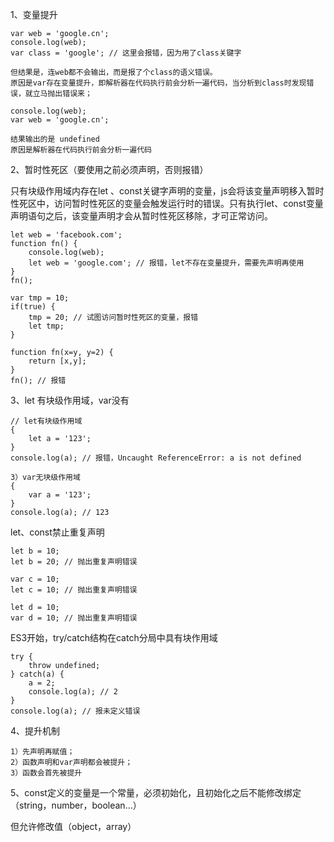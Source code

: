 1、变量提升

```
var web = 'google.cn';
console.log(web);
var class = 'google'; // 这里会报错，因为用了class关键字

但结果是，连web都不会输出，而是报了个class的语义错误。
原因是var存在变量提升，即解析器在代码执行前会分析一遍代码，当分析到class时发现错误，就立马抛出错误来；
```

```
console.log(web);
var web = 'google.cn';

结果输出的是 undefined
原因是解析器在代码执行前会分析一遍代码
```

2、暂时性死区（要使用之前必须声明，否则报错）

只有块级作用域内存在let 、const关键字声明的变量，js会将该变量声明移入暂时性死区中，访问暂时性死区的变量会触发运行时的错误。只有执行let、const变量声明语句之后，该变量声明才会从暂时性死区移除，才可正常访问。

```
let web = 'facebook.com';
function fn() {
	console.log(web);
	let web = 'google.com'; // 报错，let不存在变量提升，需要先声明再使用
}
fn();
```

```
var tmp = 10;
if(true) {
	tmp = 20; // 试图访问暂时性死区的变量，报错
	let tmp;
}

function fn(x=y, y=2) {
	return [x,y];
}
fn(); // 报错
```

3、let 有块级作用域，var没有

```
// let有块级作用域
{
	let a = '123'; 
}
console.log(a); // 报错，Uncaught ReferenceError: a is not defined
```

```
3）var无块级作用域
{
	var a = '123';
}
console.log(a); // 123
```

let、const禁止重复声明

```
let b = 10;
let b = 20; // 抛出重复声明错误

var c = 10;
let c = 10; // 抛出重复声明错误

let d = 10;
var d = 10; // 抛出重复声明错误
```

ES3开始，try/catch结构在catch分局中具有块作用域

```
try {
    throw undefined;
} catch(a) {
    a = 2;
    console.log(a); // 2
}
console.log(a); // 报未定义错误
```

4、提升机制

```
1）先声明再赋值；
2）函数声明和var声明都会被提升；
3）函数会首先被提升
```

5、const定义的变量是一个常量，必须初始化，且初始化之后不能修改绑定（string，number，boolean...）

但允许修改值（object，array）


